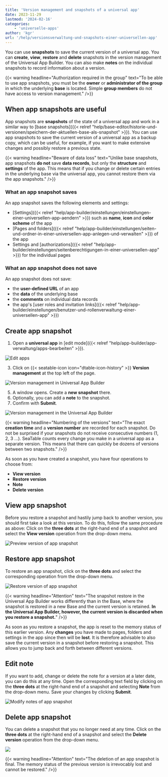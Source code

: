 ```yaml
---
title: 'Version management and snapshots of a universal app'
date: 2023-11-29
lastmod: '2024-02-16'
categories:
    - 'universelle-apps'
author: 'kgr'
url: '/help/versionsverwaltung-und-snapshots-einer-universellen-app'
---
```


You can use **snapshots** to save the current version of a universal app. You can **create**, **view**, **restore** and **delete** snapshots in the version management of the Universal App Builder. You can also make **notes** on the individual snapshots to record information about a version.

{{< warning  headline="Authorization required in the group"  text="To be able to use app snapshots, you must be the **owner** or **administrator of the group** in which the underlying **base** is located. Simple **group members** do not have access to version management." />}}

## When app snapshots are useful

App snapshots are **snapshots** of the state of a universal app and work in a similar way to [base snapshots]({{< relref "help/base-editor/historie-und-versionen/speichern-der-aktuellen-base-als-snapshot" >}}). You can use app snapshots to save the current version of a universal app as a backup copy, which can be useful, for example, if you want to make extensive changes and possibly restore a previous state.

{{< warning  headline="Beware of data loss"  text="Unlike base snapshots, app snapshots **do not** save **data records**, but only the **structure** and **settings** of the app. This means that if you change or delete certain entries in the underlying base via the universal app, you cannot restore them via the app snapshots." />}}

### What an app snapshot saves

An app snapshot saves the following elements and settings:

- [Settings]({{< relref "help/app-builder/einstellungen/einstellungen-einer-universellen-app-aendern" >}}) such as **name**, **icon** and **color scheme** of the app
- [Pages and folders]({{< relref "help/app-builder/einstellungen/seiten-und-ordner-in-einer-universellen-app-anlegen-und-verwalten" >}}) of the app
- Settings and [authorizations]({{< relref "help/app-builder/einstellungen/seitenberechtigungen-in-einer-universellen-app" >}}) for the individual pages

### What an app snapshot does not save

An app snapshot does not save:

- the **user-defined URL** of an app
- the **data** of the underlying base
- the **comments** on individual data records
- the app's [user roles and invitation links]({{< relref "help/app-builder/einstellungen/benutzer-und-rollenverwaltung-einer-universellen-app" >}})

## Create app snapshot

1. Open a **universal app** in [edit mode]({{< relref "help/app-builder/app-verwaltung/apps-bearbeiten" >}}).

![Edit apps](images/Apps-bearbeiten.png)

3. Click on {{< seatable-icon icon="dtable-icon-history" >}} **Version management** at the top left of the page.

![Version management in Universal App Builder](images/Version-management-in-Universal-App-Builder.png)

5. A window opens. Create a **new snapshot** there.
6. Optionally, you can add a **note** to the snapshot.
7. Confirm with **Submit**.

![Version management in the Universal App Builder](images/Version-management-in-Universal-Apps.gif)

{{< warning  headline="Numbering of the versions"  text="The exact **creation time** and a **version number** are recorded for each snapshot. Do not be surprised if your snapshots do not receive consecutive numbers (1, 2, 3 ...). SeaTable counts every change you make in a universal app as a separate version. This means that there can quickly be dozens of versions between two snapshots." />}}

As soon as you have created a snapshot, you have four operations to choose from:

- **View version**
- **Restore version**
- **Note**
- **Delete version**

## View app snapshot

Before you restore a snapshot and hastily jump back to another version, you should first take a look at this version. To do this, follow the same procedure as above: Click on the **three dots** at the right-hand end of a snapshot and select the **View version** operation from the drop-down menu.

![Preview version of app snapshot](images/Preview-version-of-app-snapshot.png)

## Restore app snapshot

To restore an app snapshot, click on the **three dots** and select the corresponding operation from the drop-down menu.

![Restore version of app snapshot](images/Restore-version-of-app-snapshot.png)

{{< warning  headline="Attention"  text="The snapshot restore in the Universal App Builder works differently than in the Base, where the snapshot is restored in a new Base and the current version is retained. **In the Universal App Builder, however, the current version is discarded when you restore a snapshot.**" />}}

As soon as you restore a snapshot, the app is reset to the memory status of this earlier version. Any **changes** you have made to pages, folders and settings in the app since then will be **lost**. It is therefore advisable to also save the current version in a snapshot before restoring a snapshot. This allows you to jump back and forth between different versions.

## Edit note

If you want to add, change or delete the note for a version at a later date, you can do this at any time. Open the corresponding text field by clicking on the **three dots** at the right-hand end of a snapshot and selecting **Note** from the drop-down menu. Save your changes by clicking **Submit**.

![Modify notes of app snapshot](images/Modify-notes-of-app-snapshot.png)

## Delete app snapshot

You can delete a snapshot that you no longer need at any time. Click on the **three dots** at the right-hand end of a snapshot and select the **Delete version** operation from the drop-down menu.

![](images/Delete-version-of-app-snapshot.png)

{{< warning  headline="Attention"  text="The deletion of an app snapshot is final. The memory status of the previous version is irrevocably lost and cannot be restored." />}}
